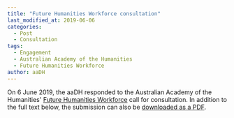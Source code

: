 ```yaml
---
title: "Future Humanities Workforce consultation"
last_modified_at: 2019-06-06
categories:
  - Post
  - Consultation
tags:
  - Engagement
  - Australian Academy of the Humanities
  - Future Humanities Workforce
author: aaDH
---
```


On 6 June 2019, the aaDH responded to the Australian Academy of the Humanities' [Future Humanities Workforce](https://www.humanities.org.au/advice/projects/future-workforce/) call for consultation. In addition to the full text below, the submission can also be [downloaded as a PDF](AADH-2019-06-06-Future-Humanities-Workforce-Consultation.pdf).